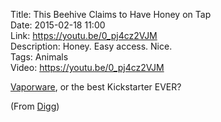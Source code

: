Title: This Beehive Claims to Have Honey on Tap  
Date: 2015-02-18 11:00  
Link: https://youtu.be/0_pj4cz2VJM  
Description: Honey. Easy access. Nice.  
Tags: Animals  
Video: https://youtu.be/0_pj4cz2VJM  

[Vaporware][1], or the best Kickstarter EVER?

(From [Digg][2])

[1]: https://en.wikipedia.org/wiki/Vaporware "Wikipedia: Vaporware"
[2]: http://digg.com/video/this-beehive-claims-to-have-honey-on-tap "Source link from Digg"
